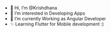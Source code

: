 - 👋 Hi, I’m @Krishdhana
- 👀 I’m interested in Developing Apps
- 🌱 I’m currently Working as Angular Developer
- ✨ Learning Flutter for Mobile development :)

<!---
Krishdhana/Krishdhana is a ✨ special ✨ repository because its `README.md` (this file) appears on your GitHub profile.
You can click the Preview link to take a look at your changes.
--->
